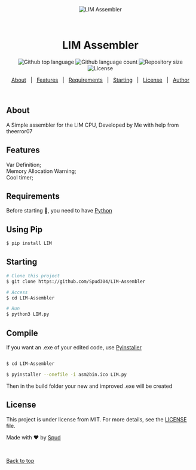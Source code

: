 <div align="center" id="top"> 
  <img src="./asm2bin.png" alt="LIM Assembler" />

  &#xa0;

  <!-- <a href="https://assembler2.netlify.app">Demo</a> -->
</div>

<h1 align="center">LIM Assembler</h1>

<p align="center">
  <img alt="Github top language" src="https://img.shields.io/github/languages/top/Spud304/LIM-Assembler?color=56BEB8">

  <img alt="Github language count" src="https://img.shields.io/github/languages/count/Spud304/LIM-Assembler?color=56BEB8">

  <img alt="Repository size" src="https://img.shields.io/github/repo-size/Spud304/LIM-Assembler?color=56BEB8">

  <img alt="License" src="https://img.shields.io/github/license/Spud304/LIM-Assembler?color=56BEB8">

  <!-- <img alt="Github issues" src="https://img.shields.io/github/issues/{{YOUR_GITHUB_USERNAME}}/assembler2?color=56BEB8" /> -->

  <!-- <img alt="Github forks" src="https://img.shields.io/github/forks/{{YOUR_GITHUB_USERNAME}}/assembler2?color=56BEB8" /> -->

  <!-- <img alt="Github stars" src="https://img.shields.io/github/stars/{{YOUR_GITHUB_USERNAME}}/assembler2?color=56BEB8" /> -->
</p>

<!-- Status -->

<!-- <h4 align="center"> 
	🚧  Assembler2 🚀 Under construction...  🚧
</h4> 

<hr> -->

<p align="center">
  <a href="#dart-about">About</a> &#xa0; | &#xa0; 
  <a href="#sparkles-features">Features</a> &#xa0; | &#xa0;
  <a href="#white_check_mark-requirements">Requirements</a> &#xa0; | &#xa0;
  <a href="#checkered_flag-starting">Starting</a> &#xa0; | &#xa0;
  <a href="#memo-license">License</a> &#xa0; | &#xa0;
  <a href="https://github.com/Spud304" target="_blank">Author</a>
</p>

<br>

## About ##

A Simple assembler for the LIM CPU, Developed by Me with help from theerror07

## Features ##

Var Definition;\
Memory Allocation Warning;\
Cool timer;

## Requirements ##

Before starting :checkered_flag:, you need to have [Python](https://www.python.org/)

## Using Pip ##

```bash
$ pip install LIM
```

## Starting ##

```bash
# Clone this project
$ git clone https://github.com/Spud304/LIM-Assembler

# Access
$ cd LIM-Assembler

# Run
$ python3 LIM.py

```

## Compile ##

If you want an .exe of your edited code, use [Pyinstaller](https://www.pyinstaller.org/)

```bash

$ cd LIM-Assembler

$ pyinstaller --onefile -i asm2bin.ico LIM.py

```

Then in the build folder your new and improved .exe will be created

## License ##

This project is under license from MIT. For more details, see the [LICENSE](LICENSE.md) file.


Made with :heart: by <a href="https://github.com/Spud304" target="_blank">Spud</a>

&#xa0;

<a href="#top">Back to top</a>
